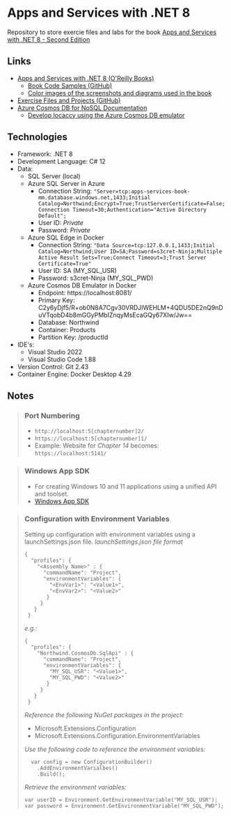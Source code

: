 # Apps and Services with .NET 8
Repository to store exercie files and labs for the book [Apps and Services with .NET 8 - Second Edition](https://learning.oreilly.com/library/view/apps-and-services/9781837637133/)

## Links
- [Apps and Services with .NET 8 (O'Reilly Books)](https://learning.oreilly.com/library/view/apps-and-services/9781837637133/)
  - [Book Code Samples (GitHub)](https://github.com/markjprice/apps-services-net8)
  - [Color images of the screenshots and diagrams used in the book](https://packt.link/gbp/9781837637133)
- [Exercise Files and Projects (GitHub)](https://github.com/mmelekus/apps-services-net8)
- [Azure Cosmos DB for NoSQL Documentation](https://learn.microsoft.com/en-us/azure/cosmos-db/nosql/)
  - [Develop locaccy using the Azure Cosmos DB emulator](https://learn.microsoft.com/en-us/azure/cosmos-db/how-to-develop-emulator?tabs=docker-linux%2Ccsharp&pivots=api-nosql)

## Technologies
- Framework: .NET 8
- Development Language: C# 12
- Data:
  - SQL Server (local)
  - Azure SQL Server in Azure
    - Connection String: `"Server=tcp:apps-services-book-mm.database.windows.net,1433;Initial Catalog=Northwind;Encrypt=True;TrustServerCertificate=False;Connection Timeout=30;Authentication="Active Directory Default";`
    - User ID: *Private*
    - Password: *Private*
  - Azure SQL Edge in Docker
    - Connection String: `"Data Source=tcp:127.0.0.1,1433;Initial Catalog=Northwind;User ID=SA;Password=s3cret-Ninja;Multiple Active Result Sets=True;Connect Timeout=3;Trust Server Certificate=True"`
    - User ID: SA (MY_SQL_USR)
    - Password: s3cret-Ninja (MY_SQL_PWD)
  - Azure Cosmos DB Emulator in Docker
    - Endpoint: https://localhost:8081/
    - Primary Key: C2y6yDjf5/R+ob0N8A7Cgv30VRDJIWEHLM+4QDU5DE2nQ9nDuVTqobD4b8mGGyPMbIZnqyMsEcaGQy67XIw/Jw==
    - Database: Northwind
    - Container: Products
    - Partition Key: /productId
- IDE's:
  - Visual Studio 2022
  - Visual Studio Code 1.88
- Version Control: Git 2.43
- Container Engine: Docker Desktop 4.29

## Notes
> ### Port Numbering
> - `http://localhost:5[chapternumber]2/`
> - `https://localhost:5[chapternumber]1/`
> - Example: Website for *Chapter 14* becomes: `https://localhost:5141/`

> ### Windows App SDK
> - For creating Windows 10 and 11 applications using a unified API and toolset.
> - [Windows App SDK](https://learn.microsoft.com/en-us/windows/apps/windows-app-sdk/)

> ### Configuration with Environment Variables
> Setting up configuration with environment variables using a launchSettings.json file.
> *launchSettings.json file format*
> ```
> {
>   "profiles": {
>     "<Assembly Name>" : {
>       "commandName": "Project",
>       "environmentVariables": {
>         "<EnvVar1>": "<Value1>",
>         "<EnvVar2>": "<Value2>"
>        }
>      }
>    }  
>  }
> ```
>
> *e.g.:*
> ```
> {
>   "profiles": {
>     "Northwind.CosmosDb.SqlApi" : {
>       "commandName": "Project",
>       "environmentVariables": {
>         "MY_SQL_USR": "<Value1>",
>         "MY_SQL_PWD": "<Value2>"
>        }
>      }
>    }  
>  }
> ```
> *Reference the following NuGet packages in the project:*
> - Microsoft.Extensions.Configuration
> - Microsoft.Extensions.Configuration.EnvironmentVariables
>
> *Use the following code to reference the environment variables:*
> ```
>   var config = new ConfigurationBuilder()
>     .AddEnvironmentVarialbes()
>     .Build();
> ```
> *Retrieve the environment variables:*
> ```
> var userID = Environment.GetEnvironmentVariable("MY_SQL_USR");
> var password = Environment.GetEnvironmentVariable("MY_SQL_PWD");
> ```
